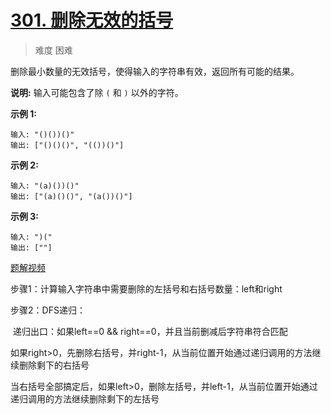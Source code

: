 # [301. 删除无效的括号](https://leetcode-cn.com/problems/remove-invalid-parentheses/)

> 难度 困难

删除最小数量的无效括号，使得输入的字符串有效，返回所有可能的结果。

**说明:** 输入可能包含了除 `(` 和 `)` 以外的字符。

**示例 1:**

```
输入: "()())()"
输出: ["()()()", "(())()"]
```

**示例 2:**

```
输入: "(a)())()"
输出: ["(a)()()", "(a())()"]
```

**示例 3:**

```
输入: ")("
输出: [""]
```





[题解视频](https://www.bilibili.com/video/BV1VW411y7Xd?from=search&seid=15052371771543336508)

步骤1：计算输入字符串中需要删除的左括号和右括号数量：left和right

步骤2：DFS递归：

​	递归出口：如果left==0 && right==0，并且当前删减后字符串符合匹配

​	如果right>0，先删除右括号，并right-1，从当前位置开始通过递归调用的方法继续删除剩下的右括号

​	当右括号全部搞定后，如果left>0，删除左括号，并left-1，从当前位置开始通过递归调用的方法继续删除剩下的左括号